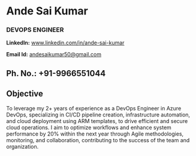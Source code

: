 # Ande Sai Kumar
### **DEVOPS ENGINEER**

**LinkedIn:** www.linkedin.com/in/ande-sai-kumar

**Email Id:** andesaikumar50@gmail.com

**Ph. No.:** +91-9966551044
---

**Objective**
---
To leverage my 2+ years of experience as a DevOps Engineer in Azure DevOps, specializing in CI/CD 
pipeline creation, infrastructure automation, and cloud deployment using ARM templates, to drive efficient 
and secure cloud operations. I aim to optimize workflows and enhance system performance by 20% 
within the next year through Agile methodologies, monitoring, and collaboration, contributing to the 
success of the team and organization.


